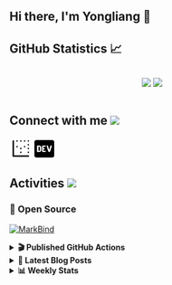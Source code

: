 ## Hi there, I'm Yongliang 👋 

## GitHub Statistics :chart_with_upwards_trend:
<div align="center">
<div style="display: flex; align-items: center; justify-content: center;">

[![](https://github-readme-stats.vercel.app/api?username=tlylt&show_icons=true&theme=tokyonight&hide_border=true&locale=en)](https://github.com/tlylt)
[![](https://github-readme-streak-stats.herokuapp.com/?user=tlylt&theme=tokyonight&hide_border=true)](https://github.com/tlylt)
</div>
</div>

## Connect with me <img src="https://media.giphy.com/media/2wh5K5yE3ulp3xgYcG/giphy-downsized.gif" width="30">

<a href="https://www.yongliangliu.com/" target="_blank"><img align="center" src="static/site-icon.png" alt="yongliangliu.com" height="40" width="40" /></a>
<a href="https://dev.to/tlylt" target="_blank"><img align="center" src="static/dev-badge.svg" alt="dev.to/tlylt" height="35" width="35" /></a>

## Activities <img src="https://media.giphy.com/media/WUlplcMpOCEmTGBtBW/giphy.gif" width="30">

### 🔭 Open Source

[![MarkBind](https://github-readme-stats.vercel.app/api/pin/?username=markbind&repo=markbind)](https://github.com/MarkBind/markbind)

<details>
<summary> <b>🎬 Published GitHub Actions </b> </summary>

[![install-graphviz](https://github-readme-stats.vercel.app/api/pin/?username=tlylt&repo=install-graphviz)](https://github.com/tlylt/install-graphviz)

[![reposense-action](https://github-readme-stats.vercel.app/api/pin/?username=tlylt&repo=reposense-action)](https://github.com/tlylt/reposense-action)

[![markbin-action](https://github-readme-stats.vercel.app/api/pin/?username=markbind&repo=markbind-action)](https://github.com/MarkBind/markbind-action)

</details>

<details>
<summary> <b>📕 Latest Blog Posts</b> </summary>

<!-- BLOG-POST-LIST:START -->
- [Repository Pattern, Revisited](https://www.yongliangliu.com/blog/repository-pattern-revisited/)
- [Open Source Software &lpar;OSS&rpar; Developer Journey](https://www.yongliangliu.com/blog/oss-dev-logs/)
- [Crossing abstraction barrier between parent and child class](https://www.yongliangliu.com/blog/cross-abstraction-barrier-between-parent-child/)
- [Intermediate GitHub CI Workflow Walk Through](https://www.yongliangliu.com/blog/intermediate-github-ci-workflow-walk-through/)
- [RooFind](https://www.yongliangliu.com/blog/roofind/)
<!-- BLOG-POST-LIST:END -->

</details>

<details>
<summary> <b>📊 Weekly Stats</b> </summary>

<!--START_SECTION:waka-->
![Code Time](http://img.shields.io/badge/Code%20Time-560%20hrs%205%20mins-blue)

**🐱 My GitHub Data** 

> 🏆 4,296 Contributions in the Year 2022
 > 
> 📦 321.2 kB Used in GitHub's Storage 
 > 
> 🚫 Not Opted to Hire
 > 
> 📜 125 Public Repositories 
 > 
> 🔑 26 Private Repositories  
 > 
**I'm an Early 🐤** 

```text
🌞 Morning    374 commits    ███████░░░░░░░░░░░░░░░░░░   28.51% 
🌆 Daytime    323 commits    ██████░░░░░░░░░░░░░░░░░░░   24.62% 
🌃 Evening    510 commits    █████████░░░░░░░░░░░░░░░░   38.87% 
🌙 Night      105 commits    ██░░░░░░░░░░░░░░░░░░░░░░░   8.0%

```
📅 **I'm Most Productive on Friday** 

```text
Monday       168 commits    ███░░░░░░░░░░░░░░░░░░░░░░   12.8% 
Tuesday      125 commits    ██░░░░░░░░░░░░░░░░░░░░░░░   9.53% 
Wednesday    207 commits    ████░░░░░░░░░░░░░░░░░░░░░   15.78% 
Thursday     197 commits    ███░░░░░░░░░░░░░░░░░░░░░░   15.02% 
Friday       244 commits    ████░░░░░░░░░░░░░░░░░░░░░   18.6% 
Saturday     194 commits    ███░░░░░░░░░░░░░░░░░░░░░░   14.79% 
Sunday       177 commits    ███░░░░░░░░░░░░░░░░░░░░░░   13.49%

```


📊 **This Week I Spent My Time On** 

```text
⌚︎ Time Zone: Asia/Singapore

💬 Programming Languages: 
JavaScript               13 hrs 19 mins      ███████████████░░░░░░░░░░   60.67% 
YAML                     3 hrs 12 mins       ███░░░░░░░░░░░░░░░░░░░░░░   14.6% 
Markdown                 2 hrs 27 mins       ██░░░░░░░░░░░░░░░░░░░░░░░   11.17% 
JSON                     1 hr 10 mins        █░░░░░░░░░░░░░░░░░░░░░░░░   5.34% 
Solidity                 28 mins             ░░░░░░░░░░░░░░░░░░░░░░░░░   2.17%

```


 Last Updated on 03/11/2022 00:46:05 UTC
<!--END_SECTION:waka-->

</details>
